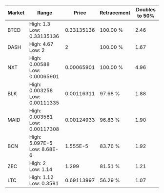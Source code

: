 | Market | Range | Price| Retracement | Doubles to 50% |
| --- | --- | --- | --- | --- |
| BTCD | High: 1.3<br />Low: 0.33135136 | 0.33135136 | 100.00 % | 2.46 |
| DASH | High: 4.67<br />Low: 2 | 2 | 100.00 % | 1.67 |
| NXT | High: 0.00588<br />Low: 0.00065901 | 0.00065901 | 100.00 % | 4.96 |
| BLK | High: 0.003258<br />Low: 0.00111335 | 0.00116311 | 97.68 % | 1.88 |
| MAID | High: 0.003581<br />Low: 0.00117308 | 0.00124933 | 96.83 % | 1.90 |
| BCN | High: 5.097E-5<br />Low: 8.68E-6 | 1.555E-5 | 83.76 % | 1.92 |
| ZEC | High: 2<br />Low: 1.14 | 1.299 | 81.51 % | 1.21 |
| LTC | High: 1.12<br />Low: 0.3581 | 0.69113997 | 56.29 % | 1.07 |
